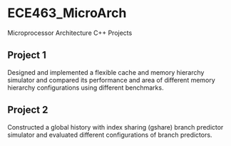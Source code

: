 # ECE463_MicroArch
Microprocessor Architecture C++ Projects

## Project 1
Designed and implemented a flexible cache and memory hierarchy simulator and compared its performance and area of different memory hierarchy configurations using different benchmarks.

## Project 2
Constructed a global history with index sharing (gshare) branch predictor simulator and evaluated different configurations of branch predictors.
